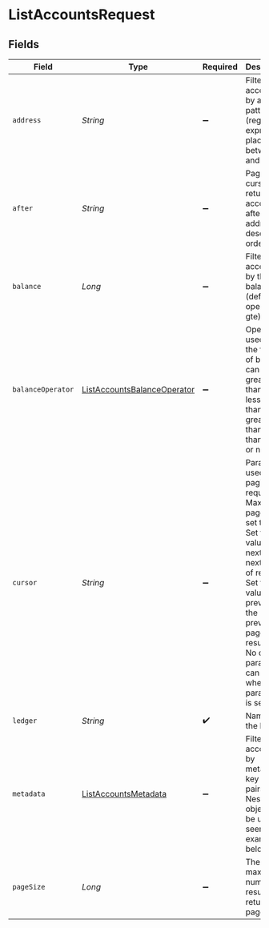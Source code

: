# ListAccountsRequest


## Fields

| Field                                                                                                                                                                                                                                                    | Type                                                                                                                                                                                                                                                     | Required                                                                                                                                                                                                                                                 | Description                                                                                                                                                                                                                                              | Example                                                                                                                                                                                                                                                  |
| -------------------------------------------------------------------------------------------------------------------------------------------------------------------------------------------------------------------------------------------------------- | -------------------------------------------------------------------------------------------------------------------------------------------------------------------------------------------------------------------------------------------------------- | -------------------------------------------------------------------------------------------------------------------------------------------------------------------------------------------------------------------------------------------------------- | -------------------------------------------------------------------------------------------------------------------------------------------------------------------------------------------------------------------------------------------------------- | -------------------------------------------------------------------------------------------------------------------------------------------------------------------------------------------------------------------------------------------------------- |
| `address`                                                                                                                                                                                                                                                | *String*                                                                                                                                                                                                                                                 | :heavy_minus_sign:                                                                                                                                                                                                                                       | Filter accounts by address pattern (regular expression placed between ^ and $).                                                                                                                                                                          | users:.+                                                                                                                                                                                                                                                 |
| `after`                                                                                                                                                                                                                                                  | *String*                                                                                                                                                                                                                                                 | :heavy_minus_sign:                                                                                                                                                                                                                                       | Pagination cursor, will return accounts after given address, in descending order.                                                                                                                                                                        | users:003                                                                                                                                                                                                                                                |
| `balance`                                                                                                                                                                                                                                                | *Long*                                                                                                                                                                                                                                                   | :heavy_minus_sign:                                                                                                                                                                                                                                       | Filter accounts by their balance (default operator is gte)                                                                                                                                                                                               | 2400                                                                                                                                                                                                                                                     |
| `balanceOperator`                                                                                                                                                                                                                                        | [ListAccountsBalanceOperator](../../models/operations/ListAccountsBalanceOperator.md)                                                                                                                                                                    | :heavy_minus_sign:                                                                                                                                                                                                                                       | Operator used for the filtering of balances can be greater than/equal, less than/equal, greater than, less than, equal or not.<br/>                                                                                                                      | gte                                                                                                                                                                                                                                                      |
| `cursor`                                                                                                                                                                                                                                                 | *String*                                                                                                                                                                                                                                                 | :heavy_minus_sign:                                                                                                                                                                                                                                       | Parameter used in pagination requests. Maximum page size is set to 15.<br/>Set to the value of next for the next page of results.<br/>Set to the value of previous for the previous page of results.<br/>No other parameters can be set when this parameter is set.<br/> | aHR0cHM6Ly9nLnBhZ2UvTmVrby1SYW1lbj9zaGFyZQ==                                                                                                                                                                                                             |
| `ledger`                                                                                                                                                                                                                                                 | *String*                                                                                                                                                                                                                                                 | :heavy_check_mark:                                                                                                                                                                                                                                       | Name of the ledger.                                                                                                                                                                                                                                      | ledger001                                                                                                                                                                                                                                                |
| `metadata`                                                                                                                                                                                                                                               | [ListAccountsMetadata](../../models/operations/ListAccountsMetadata.md)                                                                                                                                                                                  | :heavy_minus_sign:                                                                                                                                                                                                                                       | Filter accounts by metadata key value pairs. Nested objects can be used as seen in the example below.                                                                                                                                                    |                                                                                                                                                                                                                                                          |
| `pageSize`                                                                                                                                                                                                                                               | *Long*                                                                                                                                                                                                                                                   | :heavy_minus_sign:                                                                                                                                                                                                                                       | The maximum number of results to return per page.<br/>                                                                                                                                                                                                   |                                                                                                                                                                                                                                                          |